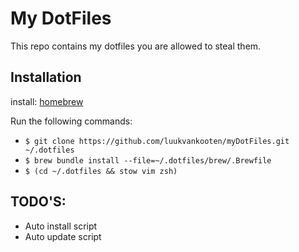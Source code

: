 # My DotFiles

This repo contains my dotfiles you are allowed to steal them.

## Installation

install: [homebrew](https://brew.sh/)

Run the following commands:
- `$ git clone https://github.com/luukvankooten/myDotFiles.git ~/.dotfiles`
- `$ brew bundle install --file=~/.dotfiles/brew/.Brewfile`
- `$ (cd ~/.dotfiles && stow vim zsh)`

## TODO'S:

- Auto install script 
- Auto update script